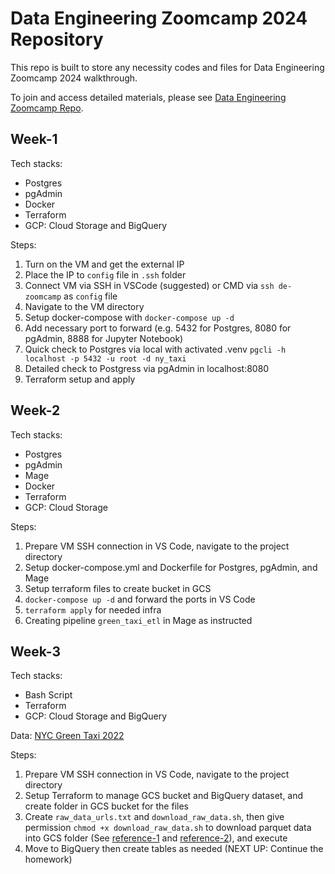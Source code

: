 # Data Engineering Zoomcamp 2024 Repository

This repo is built to store any necessity codes and files for Data Engineering Zoomcamp 2024 walkthrough. 

To join and access detailed materials, please see [Data Engineering Zoomcamp Repo](https://github.com/DataTalksClub/data-engineering-zoomcamp).

## Week-1
Tech stacks:
- Postgres
- pgAdmin
- Docker
- Terraform
- GCP: Cloud Storage and BigQuery

Steps:
1. Turn on the VM and get the external IP
2. Place the IP to `config` file in `.ssh` folder
3. Connect VM via SSH in VSCode (suggested) or CMD via `ssh de-zoomcamp` as `config` file
4. Navigate to the VM directory 
5. Setup docker-compose with `docker-compose up -d`
6. Add necessary port to forward (e.g. 5432 for Postgres, 8080 for pgAdmin, 8888 for Jupyter Notebook)
6. Quick check to Postgres via local with activated .venv `pgcli -h localhost -p 5432 -u root -d ny_taxi`
7. Detailed check to Postgress via pgAdmin in localhost:8080
8. Terraform setup and apply

## Week-2
Tech stacks:
- Postgres
- pgAdmin
- Mage
- Docker
- Terraform
- GCP: Cloud Storage 

Steps:
1. Prepare VM SSH connection in VS Code, navigate to the project directory
2. Setup docker-compose.yml and Dockerfile for Postgres, pgAdmin, and Mage
3. Setup terraform files to create bucket in GCS
4. `docker-compose up -d` and forward the ports in VS Code
5. `terraform apply` for needed infra
5. Creating pipeline `green_taxi_etl` in Mage as instructed

## Week-3
Tech stacks:
- Bash Script
- Terraform
- GCP: Cloud Storage and BigQuery 

Data:
[NYC Green Taxi 2022](https://www.nyc.gov/site/tlc/about/tlc-trip-record-data.page) 

Steps:
<!-- 1. Prepare VM SSH connection in VS Code
2. Create `raw_data_urls.txt` and `download_raw_data.sh`, then give permission `chmod +x download_raw_data.sh` to download parquet data into local (See [reference](https://github.com/toddwschneider/nyc-taxi-data/tree/master)) (WRONG DATA, REDO THIS STEP!)
3. Build `mageai/mageai:latest` Docker Image, then construct `docker-compose.yml` file
4. Setup Terraform to manage GCS bucket and BigQuery dataset, and create folder in GCS bucket for the file
5. (NEXT UP) Create pipeline on Mage (try download the parquet files via data_loader API template too if possible) to load data into GCS bucket (See [reference](https://www.nyc.gov/assets/tlc/downloads/pdf/working_parquet_format.pdf)) -->

1. Prepare VM SSH connection in VS Code, navigate to the project directory
2. Setup Terraform to manage GCS bucket and BigQuery dataset, and create folder in GCS bucket for the files
3. Create `raw_data_urls.txt` and `download_raw_data.sh`, then give permission `chmod +x download_raw_data.sh` to download parquet data into GCS folder (See [reference-1](https://github.com/toddwschneider/nyc-taxi-data/tree/master) and [reference-2](https://stackoverflow.com/questions/55524999/is-there-any-terraform-module-to-create-folders-within-a-bucket-gcp)), and execute 
4. Move to BigQuery then create tables as needed (NEXT UP: Continue the homework)